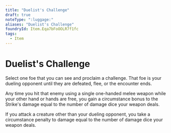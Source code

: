 ```yaml
---
title: "Duelist's Challenge"
draft: true
noteType: ":luggage:"
aliases: "Duelist's Challenge"
foundryId: Item.Eqa7bFoOOLR7f1fc
tags:
  - Item
---
```


# Duelist's Challenge

Select one foe that you can see and proclaim a challenge. That foe is your dueling opponent until they are defeated, flee, or the encounter ends.

Any time you hit that enemy using a single one-handed melee weapon while your other hand or hands are free, you gain a circumstance bonus to the Strike's damage equal to the number of damage dice your weapon deals.

If you attack a creature other than your dueling opponent, you take a circumstance penalty to damage equal to the number of damage dice your weapon deals.
